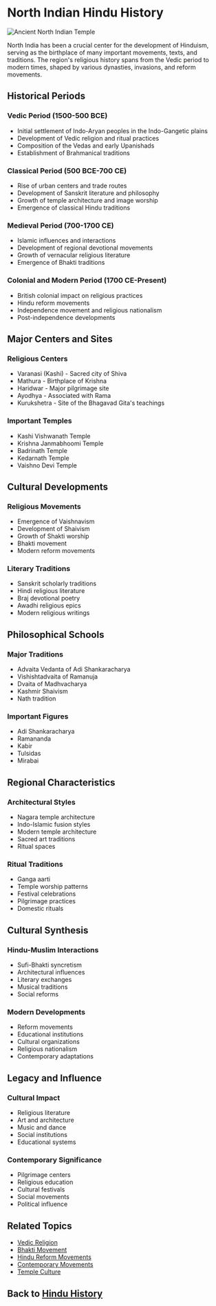 # North Indian Hindu History

![Ancient North Indian Temple](north_indian_temple.jpg)

North India has been a crucial center for the development of Hinduism, serving as the birthplace of many important movements, texts, and traditions. The region's religious history spans from the Vedic period to modern times, shaped by various dynasties, invasions, and reform movements.

## Historical Periods

### Vedic Period (1500-500 BCE)
- Initial settlement of Indo-Aryan peoples in the Indo-Gangetic plains
- Development of Vedic religion and ritual practices
- Composition of the Vedas and early Upanishads
- Establishment of Brahmanical traditions

### Classical Period (500 BCE-700 CE)
- Rise of urban centers and trade routes
- Development of Sanskrit literature and philosophy
- Growth of temple architecture and image worship
- Emergence of classical Hindu traditions

### Medieval Period (700-1700 CE)
- Islamic influences and interactions
- Development of regional devotional movements
- Growth of vernacular religious literature
- Emergence of Bhakti traditions

### Colonial and Modern Period (1700 CE-Present)
- British colonial impact on religious practices
- Hindu reform movements
- Independence movement and religious nationalism
- Post-independence developments

## Major Centers and Sites

### Religious Centers
- Varanasi (Kashi) - Sacred city of Shiva
- Mathura - Birthplace of Krishna
- Haridwar - Major pilgrimage site
- Ayodhya - Associated with Rama
- Kurukshetra - Site of the Bhagavad Gita's teachings

### Important Temples
- Kashi Vishwanath Temple
- Krishna Janmabhoomi Temple
- Badrinath Temple
- Kedarnath Temple
- Vaishno Devi Temple

## Cultural Developments

### Religious Movements
- Emergence of Vaishnavism
- Development of Shaivism
- Growth of Shakti worship
- Bhakti movement
- Modern reform movements

### Literary Traditions
- Sanskrit scholarly traditions
- Hindi religious literature
- Braj devotional poetry
- Awadhi religious epics
- Modern religious writings

## Philosophical Schools

### Major Traditions
- Advaita Vedanta of Adi Shankaracharya
- Vishishtadvaita of Ramanuja
- Dvaita of Madhvacharya
- Kashmir Shaivism
- Nath tradition

### Important Figures
- Adi Shankaracharya
- Ramananda
- Kabir
- Tulsidas
- Mirabai

## Regional Characteristics

### Architectural Styles
- Nagara temple architecture
- Indo-Islamic fusion styles
- Modern temple architecture
- Sacred art traditions
- Ritual spaces

### Ritual Traditions
- Ganga aarti
- Temple worship patterns
- Festival celebrations
- Pilgrimage practices
- Domestic rituals

## Cultural Synthesis

### Hindu-Muslim Interactions
- Sufi-Bhakti syncretism
- Architectural influences
- Literary exchanges
- Musical traditions
- Social reforms

### Modern Developments
- Reform movements
- Educational institutions
- Cultural organizations
- Religious nationalism
- Contemporary adaptations

## Legacy and Influence

### Cultural Impact
- Religious literature
- Art and architecture
- Music and dance
- Social institutions
- Educational systems

### Contemporary Significance
- Pilgrimage centers
- Religious education
- Cultural festivals
- Social movements
- Political influence

## Related Topics
- [Vedic Religion](./vedic_religion.md)
- [Bhakti Movement](./bhakti_movement.md)
- [Hindu Reform Movements](./hindu_reform_movements.md)
- [Contemporary Movements](./contemporary_movements.md)
- [Temple Culture](./early_temple_culture.md)

## Back to [Hindu History](./README.md)
